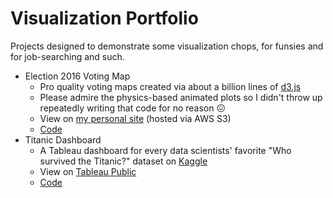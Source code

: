 # Visualization Portfolio

Projects designed to demonstrate some visualization chops, for funsies and for job-searching and such.

* Election 2016 Voting Map
    * Pro quality voting maps created via about a billion lines of [d3.js](https://d3js.org/)
    * Please admire the physics-based animated plots so I didn't throw up repeatedly writing that code for no reason 😖
    * View on <a target="_blank" href="http://http://election-2016-map.zgallegos.com/">my personal site</a> (hosted via AWS S3)
    * <a target="_blank" href="https://github.com/zpgallegos/zgallegos/tree/master/election-2016-map">Code</a>
* Titanic Dashboard
    * A Tableau dashboard for every data scientists' favorite "Who survived the Titanic?" dataset on <a target="_blank" href="https://www.kaggle.com/competitions/titanic/overview">Kaggle</a>
    * View on <a target="_blank" href="https://public.tableau.com/app/profile/zachary.gallegos/viz/Titanic_16621772644820/Dashboard?publish=yes">Tableau Public</a>
    * <a target="_blank" href="https://github.com/zpgallegos/viz-portfolio/tree/master/titanic">Code</a>